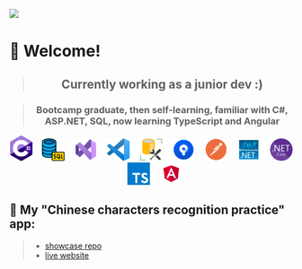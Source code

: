 ![](https://komarev.com/ghpvc/?username=kovac031)

# 🚀 Welcome! 

> ## <p align="center"> Currently working as a junior dev :) </p>

> ### <p align="center"> Bootcamp graduate, then self-learning, familiar with C#, ASP.NET, SQL, now learning TypeScript and Angular</p>

>


<p align="center"> <!-- jbg padding/margin ne slusa, workaround je transparent png -->
<img width="40px" src="https://github.com/kovac031/kovac031/blob/main/images/Csharp.png"/> 
  <img src="https://github.com/kovac031/kovac031/blob/main/images/transparent-margin.png"/> 
<img width="40px" src="https://github.com/kovac031/kovac031/blob/main/images/sql.png"/>
  <img src="https://github.com/kovac031/kovac031/blob/main/images/transparent-margin.png"/> 
<img width="40px" src="https://github.com/kovac031/kovac031/blob/main/images/visual studio.png"/>
  <img src="https://github.com/kovac031/kovac031/blob/main/images/transparent-margin.png"/> 
<img width="40px" src="https://github.com/kovac031/kovac031/blob/main/images/vs code.png"/>
  <img src="https://github.com/kovac031/kovac031/blob/main/images/transparent-margin.png"/> 
<img width="40px" src="https://github.com/kovac031/kovac031/blob/main/images/SSMS.png"/>
  <img src="https://github.com/kovac031/kovac031/blob/main/images/transparent-margin.png"/> 
<img width="40px" src="https://github.com/kovac031/kovac031/blob/main/images/sourcetree.png"/>
  <img src="https://github.com/kovac031/kovac031/blob/main/images/transparent-margin.png"/> 
<img width="40px" src="https://github.com/kovac031/kovac031/blob/main/images/postman.png"/>
  <img src="https://github.com/kovac031/kovac031/blob/main/images/transparent-margin.png"/> 
<img width="40px" src="https://github.com/kovac031/kovac031/blob/main/images/NET_framework.png"/>
  <img src="https://github.com/kovac031/kovac031/blob/main/images/transparent-margin.png"/> 
<img width="40px" src="https://github.com/kovac031/kovac031/blob/main/images/NET_core.png"/>
  <img src="https://github.com/kovac031/kovac031/blob/main/images/transparent-margin.png"/> 
<img width="40px" src="https://github.com/kovac031/kovac031/blob/main/images/typescript-icon.png"/>
  <img src="https://github.com/kovac031/kovac031/blob/main/images/transparent-margin.png"/> 
<img width="40px" src="https://github.com/kovac031/kovac031/blob/main/images/angular-icon.png"/>
</p> 

## 🍜 My "Chinese characters recognition practice" app:

> - [showcase repo](https://github.com/kovac031/ChineseCharactersApp-Showcase)
> - [live website](https://practice-chinese.azurewebsites.net)

